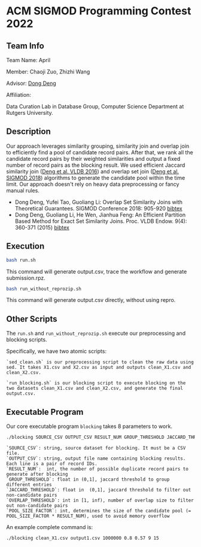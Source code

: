 # ACM SIGMOD Programming Contest 2022

## Team Info 

Team Name: April

Member: Chaoji Zuo, Zhizhi Wang

Advisor: [Dong Deng](https://people.cs.rutgers.edu/~dd903/)

Affiliation: 

Data Curation Lab in Database Group,
Computer Science Department at Rutgers University.

## Description

Our approach leverages similarity grouping, similarity join and overlap join to efficiently find a pool of candidate record pairs. After that, we rank all the candidate record pairs by their weighted similarities and output a fixed number of record pairs as the blocking result. We used efficient Jaccard similarity join ([Deng et al. VLDB 2016](https://people.cs.rutgers.edu/~dd903/assets/papers/vldb16-setjoin.pdf)) and overlap set join ([Deng et al. SIGMOD 2018](https://people.cs.rutgers.edu/~dd903/assets/papers/sigmod18.pdf)) algorithms to generate the candidate pool within the time limit. Our approach doesn't rely on heavy data preprocessing or fancy manual rules.

- Dong Deng, Yufei Tao, Guoliang Li: Overlap Set Similarity Joins with Theoretical Guarantees. SIGMOD Conference 2018: 905-920 [bibtex](https://dblp.org/rec/conf/sigmod/DengT018.html?view=bibtex)
- Dong Deng, Guoliang Li, He Wen, Jianhua Feng: An Efficient Partition Based Method for Exact Set Similarity Joins. Proc. VLDB Endow. 9(4): 360-371 (2015) [bibtex](https://dblp.org/rec/journals/pvldb/DengLWF15.html?view=bibtex)

## Execution

```bash
bash run.sh
```
This command will generate output.csv, trace the workflow and generate submission.rpz.

```bash
bash run_without_reprozip.sh
```
This command will generate output.csv directly, without using repro.

## Other Scripts

The `run.sh` and `run_without_reprozip.sh` execute our preprocessing and blocking scripts. 

Specifically, we have two atomic scripts:

    `sed_clean.sh` is our preprocessing script to clean the raw data using sed. It takes X1.csv and X2.csv as input and outputs clean_X1.csv and clean_X2.csv.

    `run_blocking.sh` is our blocking script to execute blocking on the two datasets clean_X1.csv and clean_X2.csv, and generate the final output.csv.

## Executable Program

Our core executable program `blocking` takes 8 parameters to work.

```bash
./blocking SOURCE_CSV OUTPUT_CSV RESULT_NUM GROUP_THRESHOLD JACCARD_THRESHOLD OVERLAP_THRESHOLD POOL_SIZE_FACTOR
```

    `SOURCE_CSV`: string, source dataset for blocking. It must be a CSV file.
    `OUTPUT_CSV`: string, output file name containing blocking results. Each line is a pair of record IDs.
    `RESULT_NUM`:  int, the number of possible duplicate record pairs to generate after blocking
    `GROUP_THRESHOLD`: float in (0,1], jaccard threshold to group different entries
    `JACCARD_THRESHOLD`: float in  (0,1], jaccard threshold to filter out non-candidate pairs
    `OVERLAP_THRESHOLD`: int in [1, inf), number of overlap size to filter out non-candidate pairs
    `POOL_SIZE_FACTOR`: int, determines the size of the candidate pool (= POOL_SIZE_FACTOR * RESULT_NUM), used to avoid memory overflow

An example complete command is: 

`./blocking clean_X1.csv output1.csv 1000000 0.8 0.57 9 15`

